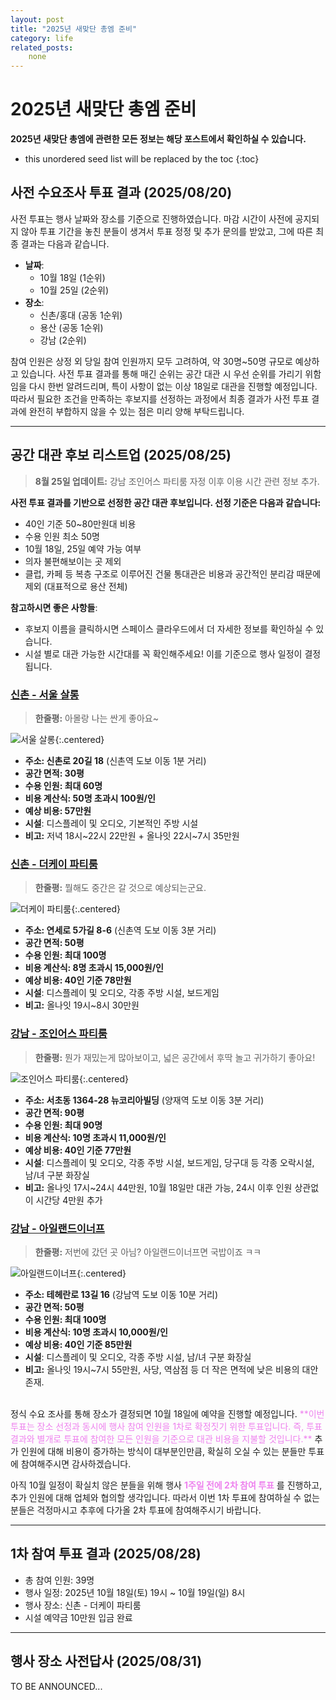 ```yaml
---
layout: post
title: "2025년 새맞단 총엠 준비"
category: life
related_posts:
    none
---
```


# 2025년 새맞단 총엠 준비
**2025년 새맞단 총엠에 관련한 모든 정보는 해당 포스트에서 확인하실 수 있습니다.**

* this unordered seed list will be replaced by the toc
{:toc}


## 사전 수요조사 투표 결과 (2025/08/20)
사전 투표는 행사 날짜와 장소를 기준으로 진행하였습니다. 마감 시간이 사전에 공지되지 않아 투표 기간을 놓친 분들이 생겨서 투표 정정 및 추가 문의를 받았고, 그에 따른 최종 결과는 다음과 같습니다.

- **날짜**:
    - 10월 18일 (1순위)
    - 10월 25일 (2순위)
- **장소**:
    - 신촌/홍대 (공동 1순위)
    - 용산 (공동 1순위)
    - 강남 (2순위)

참여 인원은 상정 외 당일 참여 인원까지 모두 고려하여, 약 30명~50명 규모로 예상하고 있습니다. 사전 투표 결과를 통해 매긴 순위는 공간 대관 시 우선 순위를 가리기 위함임을 다시 한번 알려드리며, 특이 사항이 없는 이상 18일로 대관을 진행할 예정입니다. 따라서 필요한 조건을 만족하는 후보지를 선정하는 과정에서 최종 결과가 사전 투표 결과에 완전히 부합하지 않을 수 있는 점은 미리 양해 부탁드립니다.

---

## 공간 대관 후보 리스트업 (2025/08/25)
> **8월 25일 업데이트:** 강남 조인어스 파티룸 자정 이후 이용 시간 관련 정보 추가.

**사전 투표 결과를 기반으로 선정한 공간 대관 후보입니다. 선정 기준은 다음과 같습니다:**
- 40인 기준 50~80만원대 비용
- 수용 인원 최소 50명
- 10월 18일, 25일 예약 가능 여부
- 의자 불편해보이는 곳 제외
- 클럽, 카페 등 복층 구조로 이루어진 건물 통대관은 비용과 공간적인 분리감 때문에 제외 (대표적으로 용산 전체)

**참고하시면 좋은 사항들**:
- 후보지 이름을 클릭하시면 스페이스 클라우드에서 더 자세한 정보를 확인하실 수 있습니다.
- 시설 별로 대관 가능한 시간대를 꼭 확인해주세요! 이를 기준으로 행사 일정이 결정됩니다.

### [신촌 - 서울 살롱](https://www.spacecloud.kr/space/14622)
> **한줄평:** 아몰랑 나는 싼게 좋아요~

![서울 살롱](/assets/posts/smd/seoul-salon.jpg){:.centered}
- **주소: 신촌로 20길 18** (신촌역 도보 이동 1분 거리)
- **공간 면적: 30평**
- **수용 인원: 최대 60명**
- **비용 계산식: 50명 초과시 100원/인**
- **예상 비용: 57만원**
- **시설**: 디스플레이 및 오디오, 기본적인 주방 시설
- **비고:** 저녁 18시~22시 22만원 + 올나잇 22시~7시 35만원

### [신촌 - 더케이 파티룸](https://www.spacecloud.kr/space/47217)
> **한줄평:** 뭘해도 중간은 갈 것으로 예상되는군요.

![더케이 파티룸](/assets/posts/smd/k-partyroom.jpg){:.centered}
- **주소: 연세로 5가길 8-6** (신촌역 도보 이동 3분 거리)
- **공간 면적: 50평**
- **수용 인원: 최대 100명**
- **비용 계산식: 8명 초과시 15,000원/인**
- **예상 비용: 40인 기준 78만원**
- **시설**: 디스플레이 및 오디오, 각종 주방 시설, 보드게임
- **비고:** 올나잇 19시~8시 30만원

### [강남 - 조인어스 파티룸](https://www.spacecloud.kr/space/62260)
> **한줄평:** 뭔가 재밌는게 많아보이고, 넓은 공간에서 후딱 놀고 귀가하기 좋아요!

![조인어스 파티룸](/assets/posts/smd/joinus-partyroom.jpg){:.centered}
- **주소: 서초동 1364-28 뉴코리아빌딩** (양재역 도보 이동 3분 거리)
- **공간 면적: 90평**
- **수용 인원: 최대 90명**
- **비용 계산식: 10명 초과시 11,000원/인**
- **예상 비용: 40인 기준 77만원**
- **시설**: 디스플레이 및 오디오, 각종 주방 시설, 보드게임, 당구대 등 각종 오락시설, 남/녀 구분 화장실
- **비고:** 올나잇 17시~24시 44만원, 10월 18일만 대관 가능, 24시 이후 인원 상관없이 시간당 4만원 추가

### [강남 - 아일랜드이너프](https://www.spacecloud.kr/space/50671)
> **한줄평:** 저번에 갔던 곳 아님? 아일랜드이너프면 국밥이죠 ㅋㅋ

![아일랜드이너프](/assets/posts/smd/island-enough.jpg){:.centered}
- **주소: 테헤란로 13길 16** (강남역 도보 이동 10분 거리)
- **공간 면적: 50평**
- **수용 인원: 최대 100명**
- **비용 계산식: 10명 초과시 10,000원/인**
- **예상 비용: 40인 기준 85만원**
- **시설**: 디스플레이 및 오디오, 각종 주방 시설, 남/녀 구분 화장실
- **비고:** 올나잇 19시~7시 55만원, 사당, 역삼점 등 더 작은 면적에 낮은 비용의 대안 존재.

<br>
정식 수요 조사를 통해 장소가 결정되면 10월 18일에 예약을 진행할 예정입니다.
    <span style="color:violet">
        **이번 투표는 장소 선정과 동시에 행사 참여 인원을 1차로 확정짓기 위한 투표입니다.
        즉, 투표 결과와 별개로 투표에 참여한 모든 인원을 기준으로 대관 비용을 지불할 것입니다.**
    </span>
추가 인원에 대해 비용이 증가하는 방식이 대부분인만큼, 확실히 오실 수 있는 분들만 투표에 참여해주시면 감사하겠습니다.
<br>

아직 10월 일정이 확실치 않은 분들을 위해 행사 
    <span style="color:violet">
        **1주일 전에 2차 참여 투표**
    </span>
를 진행하고, 추가 인원에 대해 업체와 협의할 생각입니다.
따라서 이번 1차 투표에 참여하실 수 없는 분들은 걱정마시고 추후에 다가올 2차 투표에 참여해주시기 바랍니다.

---

## 1차 참여 투표 결과 (2025/08/28)

- 총 참여 인원: 39명
- 행사 일정: 2025년 10월 18일(토) 19시 ~ 10월 19일(일) 8시
- 행사 장소: 신촌 - 더케이 파티룸
- 시설 예약금 10만원 입금 완료

---

## 행사 장소 사전답사 (2025/08/31)

TO BE ANNOUNCED...
